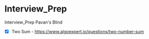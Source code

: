# Interview_Prep
Interview_Prep Pavan's Blind 
- [x] Two Sum - https://www.algoexpert.io/questions/two-number-sum

